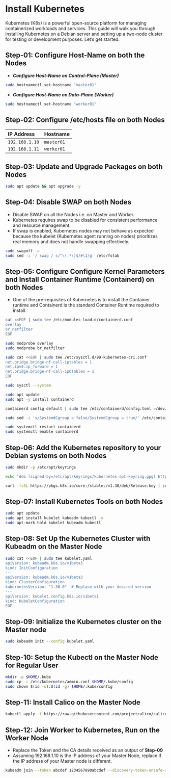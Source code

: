 # Install Kubernetes
Kubernetes (K8s) is a powerful open-source platform for managing containerized workloads and services. This guide will walk you through installing Kubernetes on a Debian server and setting up a two-node cluster for testing or development purposes. Let’s get started.

## Step-01: Configure Host-Name on both the Nodes
- ***Configure Host-Name on Control-Plane (Master)***
```sh
sudo hostnamectl set-hostname "master01"
```

- ***Configure Host-Name on Data-Plane (Worker)***
```sh
sudo hostnamectl set-hostname "worker01"
```

## Step-02: Configure /etc/hosts file on both Nodes
| IP Address | Hostname|
| :-------- | :------- |
| `192.168.1.10` | `master01` |
| `192.168.1.11` | `worker01` |

## Step-03: Update and Upgrade Packages on both Nodes

```sh
sudo apt update && apt upgrade -y
```

## Step-04: Disable SWAP on both Nodes
- Disable SWAP on all the Nodes i.e. on Master and Worker.
- Kubernetes requires swap to be disabled for consistent performance and resource management.
- If swap is enabled, Kubernetes nodes may not behave as expected because the kubelet (Kubernetes agent running on nodes) prioritizes real memory and does not handle swapping effectively.
```sh
sudo swapoff -a
sudo sed -i '/ swap / s/^\(.*\)$/#\1/g' /etc/fstab
```


## Step-05: Configure Configure Kernel Parameters and Install Container Runtime (Containerd) on both Nodes
- One of the pre-requisites of Kubernetes is to install the Container runtime and Containerd is the standard Container Runtime required to install.
```sh
cat <<EOF | sudo tee /etc/modules-load.d/containerd.conf 
overlay 
br_netfilter
EOF
```
```sh
sudo modprobe overlay 
sudo modprobe br_netfilter
```
```sh
sudo cat <<EOF | sudo tee /etc/sysctl.d/99-kubernetes-cri.conf
net.bridge.bridge-nf-call-iptables = 1
net.ipv4.ip_forward = 1 
net.bridge.bridge-nf-call-ip6tables = 1 
EOF
```
```sh
sudo sysctl --system
```
```sh
sudo apt update
sudo apt -y install containerd
```
```sh
containerd config default | sudo tee /etc/containerd/config.toml >/dev/null 2>&1
```
```sh
sudo sed -i 's/SystemdCgroup = false/SystemdCgroup = true/' /etc/containerd/config.toml
```
```sh
sudo systemctl restart containerd
sudo systemctl enable containerd
```

## Step-06: Add the Kubernetes repository to your Debian systems on both Nodes
```sh
sudo mkdir -p /etc/apt/keyrings

echo "deb [signed-by=/etc/apt/keyrings/kubernetes-apt-keyring.gpg] https://pkgs.k8s.io/core:/stable:/v1.30/deb/ /" | sudo tee /etc/apt/sources.list.d/kubernetes.list

curl -fsSL https://pkgs.k8s.io/core:/stable:/v1.30/deb/Release.key | sudo gpg --dearmor -o /etc/apt/keyrings/kubernetes-apt-keyring.gpg
```

## Step-07:  Install Kubernetes Tools on both Nodes
```sh
sudo apt update
sudo apt install kubelet kubeadm kubectl -y
sudo apt-mark hold kubelet kubeadm kubectl
```

## Step-08: Set Up the Kubernetes Cluster with Kubeadm on the **Master Node**
```sh
sudo cat <<EOF | sudo tee kubelet.yaml
apiVersion: kubeadm.k8s.io/v1beta3
kind: InitConfiguration
---
apiVersion: kubeadm.k8s.io/v1beta3
kind: ClusterConfiguration
kubernetesVersion: "1.30.0"  # Replace with your desired version
---
apiVersion: kubelet.config.k8s.io/v1beta1
kind: KubeletConfiguration
EOF
```


## Step-09: Initialize the Kubernetes cluster on the **Master node**
```sh
sudo kubeadm init --config kubelet.yaml
```


## Step-10:  Setup the Kubectl on the Master Node for Regular User
```sh
mkdir -p $HOME/.kube
sudo cp -i /etc/kubernetes/admin.conf $HOME/.kube/config
sudo chown $(id -u):$(id -g) $HOME/.kube/config
```

## Step-11:  Install Calico on the Master Node
```sh
kubectl apply -f https://raw.githubusercontent.com/projectcalico/calico/v3.26.1/manifests/calico.yaml
```

## Step-12:  Join Worker to Kubernetes, Run on the Worker Node
- Replace the Token and the CA details received as an output of **Step-09**
- Assuming 192.168.1.10 is the IP address of your Master Node, replace if the IP address of your Master node is different.
  
```sh
kubeadm join --token abcdef.1234567890abcdef --discovery-token-unsafe-skip-ca-verification 192.168.1.10:6443
```



